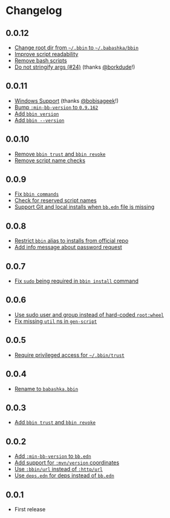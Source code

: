 # Changelog

## 0.0.12

- [Change root dir from `~/.bbin` to `~/.babashka/bbin`](https://github.com/babashka/bbin/commit/99a5d2684f4e979ff8f183a2ce8088f3df26b405)
- [Improve script readability](https://github.com/babashka/bbin/commit/04c2e1851eae335a8a1b57118b7a4af78c3f4b1c)
- [Remove bash scripts](https://github.com/babashka/bbin/commit/f889f1a53620f87ac42af54015d85ecf0f70c7d0)
- [Do not stringify args (#24)](https://github.com/babashka/bbin/commit/e5b8daf6b71e5e51e8fb948ba677eaa748416218) (thanks [@borkdude](https://github.com/borkdude)!)

## 0.0.11

- [Windows Support](https://github.com/babashka/bbin/commit/378e7e7728d19b7800798afe73f2d1d2e4831273) (thanks [@bobisageek](https://github.com/bobisageek)!)
- [Bump `:min-bb-version` to `0.9.162`](https://github.com/babashka/bbin/commit/52bc0d053abef6c0a7744d0eb2045096ad0dc533)
- [Add `bbin version`](https://github.com/babashka/bbin/commit/7e5bef4d077afc1f20a5aa288f317ffe1bb1a8e1)
- [Add `bbin --version`](https://github.com/babashka/bbin/commit/6e066bd2005d930d5f5171e8a678beb16bce8546)

## 0.0.10

- [Remove `bbin trust` and `bbin revoke`](https://github.com/babashka/bbin/commit/6c1b44cd5d09415779557084d63ca4af325acae1)
- [Remove script name checks](https://github.com/babashka/bbin/commit/3c0730011b1c74514600beb476fa7713d2c30671)

## 0.0.9

- [Fix `bbin commands`](https://github.com/babashka/bbin/commit/c341c270ea2d5744c156fc719a6579f6c48549d2)
- [Check for reserved script names](https://github.com/babashka/bbin/commit/52887c3f9948a8b4e466766dfd06d3a35d443277)
- [Support Git and local installs when `bb.edn` file is missing](https://github.com/babashka/bbin/commit/a0bc556fc44c2d70e83bc0c387a3f3c716c25743)

## 0.0.8

- [Restrict `bbin` alias to installs from official repo](https://github.com/babashka/bbin/commit/d343c37d7d045f294cff928319ffe7f9fa39617a)
- [Add info message about password request](https://github.com/babashka/bbin/commit/28911b65a21ac96b66fa47e10b16ffdf5680e4ab)

## 0.0.7

- [Fix `sudo` being required in `bbin install` command](https://github.com/babashka/bbin/commit/8fb8a8d2b8186ab0e22cde978cfeae3ce7ce4d1d)

## 0.0.6

- [Use sudo user and group instead of hard-coded `root:wheel`](https://github.com/babashka/bbin/commit/e3d77ac6e26b9676bf898e60142499c9738c1877)
- [Fix missing `util` ns in `gen-script`](https://github.com/babashka/bbin/commit/96c54c3e7ad3ab3d4af9cff0d830fc7c5f0ca5a8)

## 0.0.5

- [Require privileged access for `~/.bbin/trust`](https://github.com/babashka/bbin/commit/ae6ca2fb2ac5a8c763ebb475151b5eddd4426809)

## 0.0.4

- [Rename to `babashka.bbin`](https://github.com/babashka/bbin/commit/6322b4d2bbb6e44589875057123c8e59cc5dfe6d)

## 0.0.3

- [Add `bbin trust` and `bbin revoke`](https://github.com/babashka/bbin/commit/3aa49be0a35bd8f77a72b26ffc4ac452bec75684)

## 0.0.2

- [Add `:min-bb-version` to `bb.edn`](https://github.com/babashka/bbin/commit/af09bebea56720118ca80aacb0fedcd96acc9624)
- [Add support for `:mvn/version` coordinates](https://github.com/babashka/bbin/commit/a30f1747b2147616f949b947d01b6023e56ce477)
- [Use `:bbin/url` instead of `:http/url`](https://github.com/babashka/bbin/commit/c09a955c473a8838de79509190d6bc088931afba)
- [Use `deps.edn` for deps instead of `bb.edn`](https://github.com/babashka/bbin/commit/6295ae344e455b0e85fbe7da96ddda9acf7fdf89)

## 0.0.1

- First release
